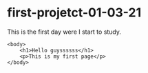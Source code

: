 # first-projetct-01-03-21
This is the first day were I start to study.

<!DOCTYPE html>
<html>
    <head>
        <title>Universidade do Atacado</title>
    </head>

    <body>
        <h1>Hello guyssssss</h1>
        <p>This is my first page</p>
    </body>
</html>

